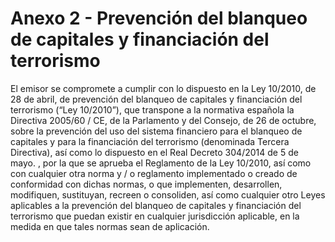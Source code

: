 # Anexo 2 - Prevención del blanqueo de capitales y financiación del terrorismo

El emisor se compromete a cumplir con lo dispuesto en la Ley 10/2010, de 28 de abril, de prevención del blanqueo de capitales y financiación del terrorismo (“Ley 10/2010”), que transpone a la normativa española la Directiva 2005/60 / CE, de la Parlamento y del Consejo, de 26 de octubre, sobre la prevención del uso del sistema financiero para el blanqueo de capitales y para la financiación del terrorismo (denominada Tercera Directiva), así como lo dispuesto en el Real Decreto 304/2014 de 5 de mayo. , por la que se aprueba el Reglamento de la Ley 10/2010, así como con cualquier otra norma y / o reglamento implementado o creado de conformidad con dichas normas, o que implementen, desarrollen, modifiquen, sustituyan, recreen o consoliden, así como cualquier otro Leyes aplicables a la prevención del blanqueo de capitales y financiación del terrorismo que puedan existir en cualquier jurisdicción aplicable, en la medida en que tales normas sean de aplicación.
